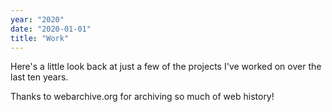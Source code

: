 ```yaml
---
year: "2020"
date: "2020-01-01"
title: "Work"
---
```


Here's a little look back at just a few of the projects I've worked on over the last ten years.

Thanks to webarchive.org for archiving so much of web history!
